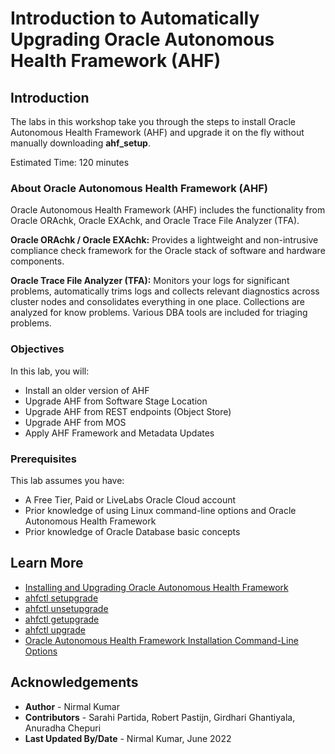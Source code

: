# Introduction to Automatically Upgrading Oracle Autonomous Health Framework (AHF)

## Introduction

The labs in this workshop take you through the steps to install Oracle Autonomous Health Framework (AHF) and upgrade it on the fly without manually downloading **ahf_setup**.

Estimated Time: 120 minutes

### About Oracle Autonomous Health Framework (AHF)
Oracle Autonomous Health Framework (AHF) includes the functionality from Oracle ORAchk, Oracle EXAchk, and Oracle Trace File Analyzer (TFA).

**Oracle ORAchk / Oracle EXAchk:** Provides a lightweight and non-intrusive compliance check framework for the Oracle stack of software and hardware components.

**Oracle Trace File Analyzer (TFA):** Monitors your logs for significant problems, automatically trims logs and collects relevant diagnostics across cluster nodes and consolidates everything in one place. Collections are analyzed for know problems. Various DBA tools are included for triaging problems.

### Objectives

In this lab, you will:
* Install an older version of AHF
* Upgrade AHF from Software Stage Location
* Upgrade AHF from REST endpoints (Object Store)
* Upgrade AHF from MOS
* Apply AHF Framework and Metadata Updates

### Prerequisites

This lab assumes you have:
* A Free Tier, Paid or LiveLabs Oracle Cloud account
* Prior knowledge of using Linux command-line options and Oracle Autonomous Health Framework
* Prior knowledge of Oracle Database basic concepts

## Learn More

* [Installing and Upgrading Oracle Autonomous Health Framework](https://docs.oracle.com/en/engineered-systems/health-diagnostics/autonomous-health-framework/ahfug/install-upgrade-ahf.html#GUID-663F0836-A2A2-4EFB-B19E-EABF303739A9)
* [ahfctl setupgrade](https://docs-uat.us.oracle.com/en/engineered-systems/health-diagnostics/autonomous-health-framework/ahfug/ahfctl-setupgrade.html#GUID-0AA4D7BE-781D-4345-BC77-A38AF10826BB)
* [ahfctl unsetupgrade](https://docs-uat.us.oracle.com/en/engineered-systems/health-diagnostics/autonomous-health-framework/ahfug/ahfctl-unsetupgrade.html#GUID-7757592D-7E68-44EB-9ED0-14731146CFF6)
* [ahfctl getupgrade](https://docs-uat.us.oracle.com/en/engineered-systems/health-diagnostics/autonomous-health-framework/ahfug/ahfctl-getupgrade.html#GUID-436F6822-FA11-4BE7-B28A-B8F0D9C01F97)
* [ahfctl upgrade](https://docs-uat.us.oracle.com/en/engineered-systems/health-diagnostics/autonomous-health-framework/ahfug/ahfctl-upgrade.html#GUID-7EB170D6-DC9F-4EE3-9DD8-B5374B856179)
* [Oracle Autonomous Health Framework Installation Command-Line Options](https://docs.oracle.com/en/engineered-systems/health-diagnostics/autonomous-health-framework/ahfug/install-ahf.html#GUID-F57C15E1-B82A-42A1-B064-B6C86639799F)

## Acknowledgements
* **Author** - Nirmal Kumar
* **Contributors** -  Sarahi Partida, Robert Pastijn, Girdhari Ghantiyala, Anuradha Chepuri
* **Last Updated By/Date** - Nirmal Kumar, June 2022
